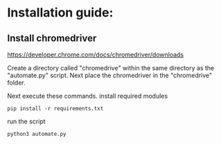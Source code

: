 # Installation guide:

## Install chromedriver
https://developer.chrome.com/docs/chromedriver/downloads

Create a directory called "chromedrive" within the same directory as the "automate.py" script.
Next place the chromedriver in the "chromedrive" folder.

Next execute these commands.
install required modules
```
pip install -r requirements.txt
```

run the script
```
python3 automate.py
```
